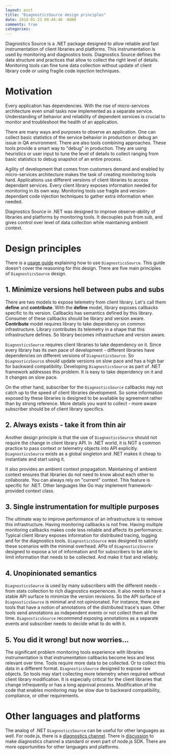 ```yaml
---
layout: post
title: "DiagnosticsSource design principles"
date: 2018-01-23 09:44:46 -0800
comments: true
categories: 
---
```

Diagnostics Source is a .NET package designed to allow reliable and fast instrumentation of client libraries and platforms. This instrumentation is used by monitoring and diagnostics tools. Diagnostics Source defines the data structure and practices that allow to collect the right level of details. Monitoring tools can fine tune data collection without update of client library code or using fragile code injection techniques.

# Motivation 

Every application has dependencies. With the rise of micro-services architecture even small tasks now implemented as a separate service. Understanding of behavior and reliability of dependent services is crucial to monitor and troubleshoot the health of an application. 

There are many ways and purposes to observe an application. One can collect basic statistics of the service behavior in production or debug an issue in QA environment. There are also tools combining approaches. These tools provide a smart way to "debug" in production. They are using heuristics or user input to tune the level of details to collect ranging from basic statistics to debug snapshot of an entire process. 

Agility of development that comes from customers demand and enabled by micro-services architecture makes the task of creating monitoring tools hard. Applications use different versions of client libraries to access dependant services. Every client library exposes information needed for monitoring in its own way. Monitoring tools use fragile and version-dependant code injection techniques to gather extra information when needed.

Diagnostics Source in .NET was designed to improve observe-ability of libraries and platforms by monitoring tools. It decouples pub from sub, and gives control over level of data collection while maintaining ambient context.

# Design principles

There is a [usage guide](https://github.com/dotnet/corefx/blob/master/src/System.Diagnostics.DiagnosticSource/src/ActivityUserGuide.md) explaining how to use `DiagnosticsSource`. This guide doesn't cover the reasoning for this design. There are five main principles of `DiagnosticsSource` design.

## 1. Minimize versions hell between pubs and subs

There are two models to expose telemetry from client library. Let's call them **define** and **contribute**. With the **define** model, library exposes callbacks specific to its version. Callbacks has semantics defined by this library. Consumer of these callbacks should be library and version aware. **Contribute** model requires library to take dependency on common infrastructure. Library contributes its telemetry in a shape that this infrastructure defines. So library becomes infrastructure and version aware.

`DiagnosticsSource` requires client libraries to take dependency on it. Since every library has its own pace of development - different libraries have dependencies on different versions of `DiagnosticsSource`. So `DiagnosticsSource` should update versions on slow pace and has a high bar for backward compatibility. Developing `DiagnosticsSource` as part of .NET framework addresses this problem. It is easy to take dependency on it and it changes on slow pace. 

On the other hand, subscriber for the `DiagnosticsSource` callbacks may not catch up to the speed of client libraries development. So some information exposed by these libraries is designed to be available by agreement rather than by strong reference. More details you want to collect - more aware subscriber should be of client library specifics.


## 2. Always exists - take it from thin air

Another design principle is that the use of `DiagnosticsSource` should not require the change in client library API. In .NET world, it is NOT a common practice to pass context or telemetry objects into API explicitly. `DiagnosticsSource` exists as a global singleton and .NET makes it cheap to instantiate and start using it.

It also provides an ambient context propagation. Maintaining of ambient context ensures that libraries do not need to know about each other to collaborate. You can always rely on "current" context. This feature is specific for .NET. Other languages like Go may implement framework-provided context class.


## 3. Single instrumentation for multiple purposes

The ultimate way to improve performance of an infrastructure is to remove this infrastructure. Having monitoring callbacks is not free. Having multiple monitoring callbacks makes code less reliable and affects its performance. Typical client library exposes information for distributed tracing, logging and for the diagnostics tools. `DiagnosticsSource` was designed to satisfy these scenarios with the minimal overhead. APIs of `DiagnosticsSource` designed to expose a lot of information and for subscribers to be able to limit information that needs to be collected. And make it fast and reliably.

## 4. Unopinionated semantics

`DiagnosticsSource` is used by many subscribers with the different needs - from stats collection to rich diagnostics experiences. It also needs to have a stable API surface to minimize the version revisions. So the API surface of `DiagnosticsSource` is minimal and not opinionated. For instance, there are tools that have a notion of annotations of the distributed trace's span. Other tools send annotations as independent events or not collect them all the time. `DiagnosticsSource` recommend exposing annotations as a separate events and subscriber needs to decide what to do with it.

## 5. You did it wrong! but now worries...

The significant problem monitoring tools experience with libraries instrumentation is that instrumentation callbacks become less and less relevant over time. Tools require more data to be collected. Or to collect this data in a different format. `DiagnosticsSource` designed to expose raw objects. So tools may start collecting more telemetry when required without client library modification. It is especially critical for the client libraries that change infrequently or has a long approval process. Modification of the code that enables monitoring may be slow due to backward compatibility, compliance, or other requirements.

# Other languages and platforms

The analog of .NET `DiagnosticsSource` can be useful for other languages as well. For node.js, there is a [diagnostics channel](https://github.com/Microsoft/node-diagnostic-channel). There is [discussion](https://github.com/nodejs/diagnostics/issues/134) to make diagnostics channel a standard or even part of node.js SDK. There are more opportunities for other languages and platforms. 

